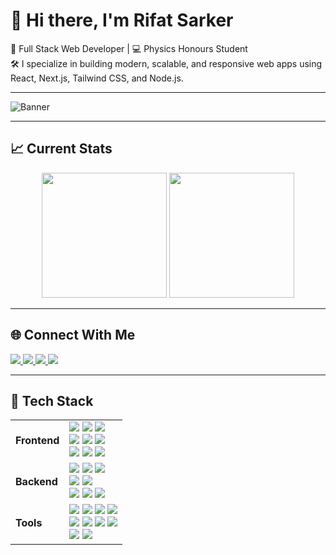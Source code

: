 # 👋 Hi there, I'm Rifat Sarker

🎯 Full Stack Web Developer | 💻 Physics Honours Student  
🛠 I specialize in building modern, scalable, and responsive web apps using React, Next.js, Tailwind CSS, and Node.js.

---

![Banner](https://res.cloudinary.com/dunfiptfi/image/upload/v1748499664/YouTube_Banner_-_Rifat_Sarker_Web_Developer_rv4tsg.gif)

---
## 📈 Current Stats
<p align="center">
  <img src="https://github-readme-streak-stats.herokuapp.com?user=rifat-sarker&theme=react&hide_border=true&background=0D1117&stroke=0D1117&fire=FF1CF7&sideLabels=00F0FF&currStreakNum=FF1CF7&ring=FF1CF7&currStreakLabel=FF1CF7&sideNums=00F0FF" height="200"/>
  <img src="https://github-readme-stats.vercel.app/api?username=rifat-sarker&show_icons=true&theme=radical" height="200"/>
</p>

---
## 🌐 Connect With Me

<p align="left">
  <a href="https://www.linkedin.com/in/rifat-sarker" target="_blank">
    <img src="https://img.shields.io/badge/LinkedIn-0A66C2?style=for-the-badge&logo=linkedin&logoColor=white" />
  </a>
  <a href="https://github.com/rifat-sarker" target="_blank">
    <img src="https://img.shields.io/badge/GitHub-181717?style=for-the-badge&logo=github&logoColor=white" />
  </a>
  <a href="mailto:rifatswd@gmail.com">
    <img src="https://img.shields.io/badge/Gmail-EA4335?style=for-the-badge&logo=gmail&logoColor=white" />
  </a>
  <a href="https://twitter.com/rifatswd" target="_blank">
    <img src="https://img.shields.io/badge/Twitter-1DA1F2?style=for-the-badge&logo=twitter&logoColor=white" />
  </a>
</p>

----

## 🚀 Tech Stack

<table>
  <tr>
    <td><strong>Frontend</strong></td>
    <td>
      <img src="https://img.shields.io/badge/React-20232A?style=for-the-badge&logo=react&logoColor=61DAFB" />
      <img src="https://img.shields.io/badge/Next.js-000000?style=for-the-badge&logo=nextdotjs&logoColor=white" />
      <img src="https://img.shields.io/badge/TypeScript-007ACC?style=for-the-badge&logo=typescript&logoColor=white" />
      <br/>
      <img src="https://img.shields.io/badge/Tailwind CSS-38B2AC?style=for-the-badge&logo=tailwind-css&logoColor=white" />
      <img src="https://img.shields.io/badge/ShadCN UI-111827?style=for-the-badge&logo=tailwind-css&logoColor=white" />
      <img src="https://img.shields.io/badge/Ant Design-0170FE?style=for-the-badge&logo=antdesign&logoColor=white" />
      <br/>
      <img src="https://img.shields.io/badge/Redux Toolkit-593D88?style=for-the-badge&logo=redux&logoColor=white" />
      <img src="https://img.shields.io/badge/React Hook Form-EC5990?style=for-the-badge&logo=reacthookform&logoColor=white" />
      <img src="https://img.shields.io/badge/Zod-ECECEC?style=for-the-badge&logoColor=black" />
    </td>
  </tr>
  <tr>
    <td><strong>Backend</strong></td>
    <td>
      <img src="https://img.shields.io/badge/Node.js-339933?style=for-the-badge&logo=nodedotjs&logoColor=white" />
      <img src="https://img.shields.io/badge/Express.js-000000?style=for-the-badge&logo=express&logoColor=white" />
      <img src="https://img.shields.io/badge/Prisma-2D3748?style=for-the-badge&logo=prisma&logoColor=white" />
      <br/>
      <img src="https://img.shields.io/badge/MongoDB-4EA94B?style=for-the-badge&logo=mongodb&logoColor=white" />
      <img src="https://img.shields.io/badge/PostgreSQL-336791?style=for-the-badge&logo=postgresql&logoColor=white" />
      <br/>
      <img src="https://img.shields.io/badge/JWT-000000?style=for-the-badge&logo=jsonwebtokens&logoColor=white" />
      <img src="https://img.shields.io/badge/Role Based Access-blue?style=for-the-badge" />
      <img src="https://img.shields.io/badge/REST API-FF6C37?style=for-the-badge" />
    </td>
  </tr>
  <tr>
    <td><strong>Tools</strong></td>
    <td>
      <img src="https://img.shields.io/badge/Git-F05032?style=for-the-badge&logo=git&logoColor=white" />
      <img src="https://img.shields.io/badge/GitHub-181717?style=for-the-badge&logo=github&logoColor=white" />
      <img src="https://img.shields.io/badge/Vercel-000000?style=for-the-badge&logo=vercel&logoColor=white" />
      <img src="https://img.shields.io/badge/Netlify-00C7B7?style=for-the-badge&logo=netlify&logoColor=white" />
      <br/>
      <img src="https://img.shields.io/badge/Postman-FF6C37?style=for-the-badge&logo=postman&logoColor=white" />
      <img src="https://img.shields.io/badge/Firebase-FFCA28?style=for-the-badge&logo=firebase&logoColor=black" />
      <img src="https://img.shields.io/badge/Multer-45AAB8?style=for-the-badge&logoColor=white" />
      <img src="https://img.shields.io/badge/Cloudinary-3448C5?style=for-the-badge&logo=cloudinary&logoColor=white" />
      <br/>
      <img src="https://img.shields.io/badge/OBS Studio-302E31?style=for-the-badge&logo=obsstudio&logoColor=white" />
      <img src="https://img.shields.io/badge/ShurjoPay-FF7A00?style=for-the-badge" />
    </td>
  </tr>
</table>



